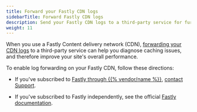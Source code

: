 ```yaml
---
title: Forward your Fastly CDN logs
sidebarTitle: Forward Fastly CDN logs
description: Send your Fastly CDN logs to a third-party service for further analysis.
weight: 11
---
```


When you use a Fastly Content delivery network (CDN),
[forwarding your CDN logs](https://docs.fastly.com/en/guides/about-fastlys-realtime-log-streaming-features) to a third-party service
can help you diagnose caching issues,
and therefore improve your site's overall performance.

To enable log forwarding on your Fastly CDN,
follow these directions:

*   If you've subscribed to [Fastly through {{% vendor/name %}}](../../domains/cdn/managed-fastly.md),
    [contact Support](https://console.platform.sh/-/users/~/tickets/open).

*   If you've subscribed to Fastly independently,
    see the official [Fastly documentation](https://developer.fastly.com/reference/api/logging/).

